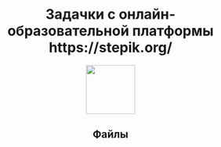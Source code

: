 <div id="header" align="center">
<h1>
Задачки с онлайн-образовательной платформы https://stepik.org/

</h1>
</div>

<div id="header" align="center">
  <img src="https://media.giphy.com/media/KAq5w47R9rmTuvWOWa/giphy.gif" width="100">
</div>
<div id="header" align="center">
<h2>
Файлы
</h2>
</div>

<div id="header" align="center">

</div>
